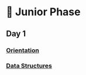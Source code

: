 # 🐛 Junior Phase

## Day 1

### [Orientation](00-orientation)

### [Data Structures](01-data-structures)
